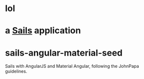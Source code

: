 # lol

a [Sails](http://sailsjs.org) application
=======
# sails-angular-material-seed
Sails with AngularJS and Material Angular, following the JohnPapa guidelines.